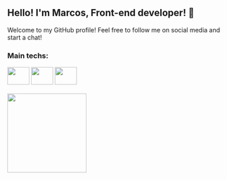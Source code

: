 ## Hello! I'm Marcos, Front-end developer! 👋

Welcome to my GitHub profile! Feel free to follow me on social media and start a chat!

### Main techs:
<div style="display: inline_block">
  <img src="https://cdn.jsdelivr.net/gh/devicons/devicon/icons/javascript/javascript-original.svg" height="40" width="50"/> 
  <img src="https://cdn.jsdelivr.net/gh/devicons/devicon/icons/html5/html5-original.svg" height="40" width="50"/>
  <img src="https://cdn.jsdelivr.net/gh/devicons/devicon/icons/css3/css3-original.svg" height="40" width="50"/>
        
</div>

<br>

<div align="left">
  <a href="https://github.com/marcosr3000">
  <img height="180em" src="https://github-readme-stats.vercel.app/api/top-langs/?username=marcosr3000&layout=compact&langs_count=7&theme=dracula"/>
</div>
